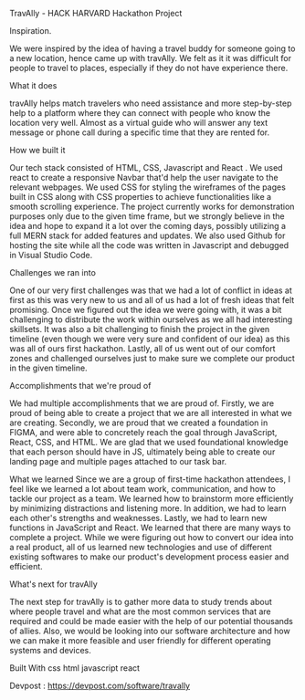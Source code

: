 
TravAlly - HACK HARVARD 
Hackathon Project

Inspiration.

We were inspired by the idea of having a travel buddy for someone going to a new location, hence came up with travAlly. We felt as it it was difficult for people to travel to places, especially if they do not have experience there.

What it does

travAlly helps match travelers who need assistance and more step-by-step help to a platform where they can connect with people who know the location very well. Almost as a virtual guide who will answer any text message or phone call during a specific time that they are rented for.

How we built it

Our tech stack consisted of HTML, CSS, Javascript and React . We used react to create a responsive Navbar that'd help the user navigate to the relevant webpages. We used CSS for styling the wireframes of the pages built in CSS along with CSS properties to achieve functionalities like a smooth scrolling experience. The project currently works for demonstration purposes only due to the given time frame, but we strongly believe in the idea and hope to expand it a lot over the coming days, possibly utilizing a full MERN stack for added features and updates. We also used Github for hosting the site while all the code was written in Javascript and debugged in Visual Studio Code.

Challenges we ran into

One of our very first challenges was that we had a lot of conflict in ideas at first as this was very new to us and all of us had a lot of fresh ideas that felt promising. Once we figured out the idea we were going with, it was a bit challenging to distribute the work within ourselves as we all had interesting skillsets. It was also a bit challenging to finish the project in the given timeline (even though we were very sure and confident of our idea) as this was all of ours first hackathon. Lastly, all of us went out of our comfort zones and challenged ourselves just to make sure we complete our product in the given timeline.

Accomplishments that we're proud of

We had multiple accomplishments that we are proud of. Firstly, we are proud of being able to create a project that we are all interested in what we are creating. Secondly, we are proud that we created a foundation in FIGMA, and were able to concretely reach the goal through JavaScript, React, CSS, and HTML. We are glad that we used foundational knowledge that each person should have in JS, ultimately being able to create our landing page and multiple pages attached to our task bar.

What we learned
Since we are a group of first-time hackathon attendees, I feel like we learned a lot about team work, communication, and how to tackle our project as a team. We learned how to brainstorm more efficiently by minimizing distractions and listening more. In addition, we had to learn each other's strengths and weaknesses. Lastly, we had to learn new functions in JavaScript and React. We learned that there are many ways to complete a project. While we were figuring out how to convert our idea into a real product, all of us learned new technologies and use of different existing softwares to make our product's development process easier and efficient.

What's next for travAlly

The next step for travAlly is to gather more data to study trends about where people travel and what are the most common services that are required and could be made easier with the help of our potential thousands of allies. Also, we would be looking into our software architecture and how we can make it more feasible and user friendly for different operating systems and devices.

Built With
css
html
javascript
react

Devpost : https://devpost.com/software/travally
